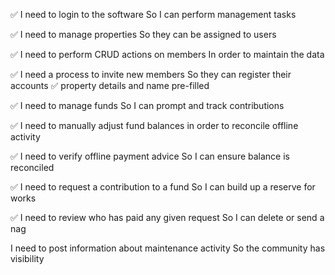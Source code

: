 ✅ I need to login to the software
So I can perform management tasks

✅ I need to manage properties
So they can be assigned to users

✅ I need to perform CRUD actions on members
In order to maintain the data

✅ I need a process to invite new members
So they can register their accounts
    ✅ property details and name pre-filled

✅ I need to manage funds
So I can prompt and track contributions

✅ I need to manually adjust fund balances
in order to reconcile offline activity

✅ I need to verify offline payment advice
So I can ensure balance is reconciled

✅ I need to request a contribution to a fund
So I can build up a reserve for works

✅ I need to review who has paid any given request
So I can delete or send a nag

I need to post information about maintenance activity
So the community has visibility

